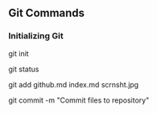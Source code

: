 ## Git Commands

### Initializing Git
git init

git status

git add github.md index.md scrnsht.jpg

git commit -m "Commit files to repository"


